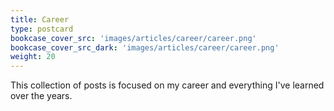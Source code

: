 ```yaml
---
title: Career
type: postcard
bookcase_cover_src: 'images/articles/career/career.png'
bookcase_cover_src_dark: 'images/articles/career/career.png'
weight: 20
---
```


This collection of posts is focused on my career and everything I've learned over the years.